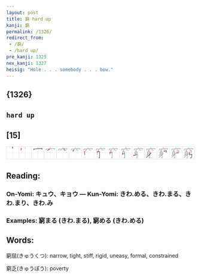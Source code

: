 ```yaml
---
layout: post
title: 窮 hard up
kanji: 窮
permalink: /1326/
redirect_from:
 - /窮/
 - /hard up/
pre_kanji: 1325
nex_kanji: 1327
heisig: "Hole . . . somebody . . . bow."
---
```


## {1326}

## `hard up`

## [15]

<div class="stroke"><img src="../images/E7AAAE.png" /></div>

## Reading:

### On-Yomi: キュウ、キョウ &mdash; Kun-Yomi: きわ.める、きわ.まる、きわ.まり、きわ.み

### Examples: 窮まる (きわ.まる), 窮める (きわ.める)

## Words:

窮屈(きゅうくつ): narrow, tight, stiff, rigid, uneasy, formal, constrained

窮乏(きゅうぼう): poverty
